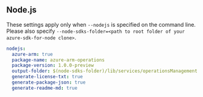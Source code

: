 ## Node.js

These settings apply only when `--nodejs` is specified on the command line.
Please also specify `--node-sdks-folder=<path to root folder of your azure-sdk-for-node clone>`.

``` yaml $(nodejs)
nodejs:
  azure-arm: true
  package-name: azure-arm-operations
  package-version: 1.0.0-preview
  output-folder: $(node-sdks-folder)/lib/services/operationsManagement
  generate-license-txt: true
  generate-package-json: true
  generate-readme-md: true
```

